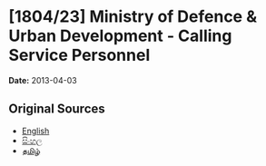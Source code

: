 # [1804/23] Ministry of Defence & Urban Development - Calling Service Personnel

**Date:** 2013-04-03

## Original Sources

- [English](https://documents.gov.lk/view/extra-gazettes/2013/4/1804-23_E.pdf)
- [සිංහල](https://documents.gov.lk/view/extra-gazettes/2013/4/1804-23_S.pdf)
- [தமிழ்](https://documents.gov.lk/view/extra-gazettes/2013/4/1804-23_T.pdf)
